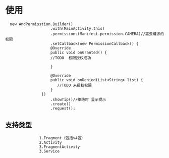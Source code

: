 
# 使用
      new AndPermisstion.Builder()
                        .with(MainActivity.this)
                        .permissions(Manifest.permission.CAMERA)//需要请求的权限
                        .setCallback(new PermissionCallback() {
                        @Override 
                        public void onGranted() {
                        //TODO  权限授权成功
                        
                        }

                        @Override
                        public void onDenied(List<String> list) {
                           //TODO 未授权权限
                        }
                    })
                        .showTip()//拒绝时 显示提示
                        .create()
                        .request();
                        
## 支持类型
                   1.Fragment（包括v4包）
                   2.Activity
                   3.FragmentActivity
                   3.Service